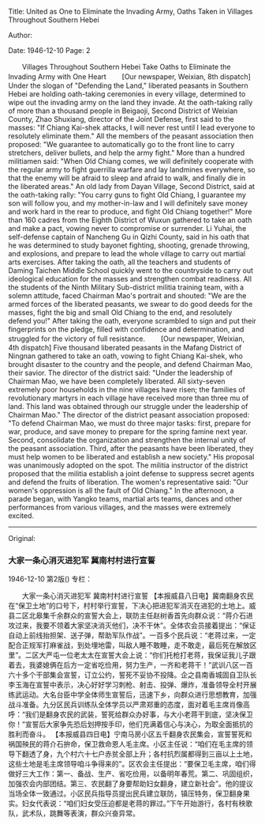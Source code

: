 Title: United as One to Eliminate the Invading Army, Oaths Taken in Villages Throughout Southern Hebei

Author:

Date: 1946-12-10
Page: 2

　　Villages Throughout Southern Hebei Take Oaths to Eliminate the Invading Army with One Heart
　　[Our newspaper, Weixian, 8th dispatch] Under the slogan of "Defending the Land," liberated peasants in Southern Hebei are holding oath-taking ceremonies in every village, determined to wipe out the invading army on the land they invade. At the oath-taking rally of more than a thousand people in Beigaoji, Second District of Weixian County, Zhao Shuxiang, director of the Joint Defense, first said to the masses: "If Chiang Kai-shek attacks, I will never rest until I lead everyone to resolutely eliminate them." All the members of the peasant association then proposed: "We guarantee to automatically go to the front line to carry stretchers, deliver bullets, and help the army fight." More than a hundred militiamen said: "When Old Chiang comes, we will definitely cooperate with the regular army to fight guerrilla warfare and lay landmines everywhere, so that the enemy will be afraid to sleep and afraid to walk, and finally die in the liberated areas." An old lady from Dayan Village, Second District, said at the oath-taking rally: "You carry guns to fight Old Chiang, I guarantee my son will follow you, and my mother-in-law and I will definitely save money and work hard in the rear to produce, and fight Old Chiang together!" More than 160 cadres from the Eighth District of Wuxun gathered to take an oath and make a pact, vowing never to compromise or surrender. Li Yuhai, the self-defense captain of Nancheng Gu in Qizhi County, said in his oath that he was determined to study bayonet fighting, shooting, grenade throwing, and explosions, and prepare to lead the whole village to carry out martial arts exercises. After taking the oath, all the teachers and students of Daming Taichen Middle School quickly went to the countryside to carry out ideological education for the masses and strengthen combat readiness. All the students of the Ninth Military Sub-district militia training team, with a solemn attitude, faced Chairman Mao's portrait and shouted: "We are the armed forces of the liberated peasants, we swear to do good deeds for the masses, fight the big and small Old Chiang to the end, and resolutely defend you!" After taking the oath, everyone scrambled to sign and put their fingerprints on the pledge, filled with confidence and determination, and struggled for the victory of full resistance.
　　[Our newspaper, Weixian, 4th dispatch] Five thousand liberated peasants in the Mafang District of Ningnan gathered to take an oath, vowing to fight Chiang Kai-shek, who brought disaster to the country and the people, and defend Chairman Mao, their savior. The director of the district said: "Under the leadership of Chairman Mao, we have been completely liberated. All sixty-seven extremely poor households in the nine villages have risen; the families of revolutionary martyrs in each village have received more than three mu of land. This land was obtained through our struggle under the leadership of Chairman Mao." The director of the district peasant association proposed: "To defend Chairman Mao, we must do three major tasks: first, prepare for war, produce, and save money to prepare for the spring famine next year. Second, consolidate the organization and strengthen the internal unity of the peasant association. Third, after the peasants have been liberated, they must help women to be liberated and establish a new society." His proposal was unanimously adopted on the spot. The militia instructor of the district proposed that the militia establish a joint defense to suppress secret agents and defend the fruits of liberation. The women's representative said: "Our women's oppression is all the fault of Old Chiang." In the afternoon, a parade began, with Yangko teams, martial arts teams, dances and other performances from various villages, and the masses were extremely excited.



<hr /> 

Original: 


### 大家一条心消灭进犯军  冀南村村进行宣誓

1946-12-10
第2版()
专栏：

　　大家一条心消灭进犯军
    冀南村村进行宣誓
    【本报威县八日电】冀南翻身农民在“保卫土地”的口号下，村村举行宣誓，下决心把进犯军消灭在进犯的土地上。威县二区北皋集千余群众的宣誓大会上，联防主任赵树香首先向群众说：“蒋介石进攻过来，我要不领着大家坚决消灭他们，决不干休”。全体农会员接着提出：“保证自动上前线抬担架、送子弹，帮助军队作战”。一百多个民兵说：“老蒋过来，一定配合正规军打麻雀战，到处埋地雷，叫敌人睡不敢睡，走不敢走，最后死在解放区里”。二区大严屯一位老太太在宣誓大会上说：“你们托枪打老蒋，我保证我儿子跟着去，我婆媳俩在后方一定省吃俭用，努力生产，一齐和老蒋干！”武训八区一百六十多个干部集会宣誓，订立公约，誓死不妥协不投降。企之县南香城固自卫队长李玉海在宣誓中表示，决心好好学习刺枪、射击、投弹、爆炸，准备领导全村开展练武运动。大名台臣中学全体师生宣誓后，迅速下乡，向群众进行思想教育，加强战斗准备。九分区民兵训练队全体学员以严肃郑重的态度，面对着毛主席肖像高呼：“我们是翻身农民的武装，誓死给群众办好事，与大小老蒋干到底，坚决保卫你！”宣誓后大家争先恐后划押按手印，他们充满着信心与决心，为取全面抵抗的胜利而奋斗。
    【本报威县四日电】宁南马房小区五千翻身农民集会，宣誓誓死和祸国殃民的蒋介石拚命，保卫救命恩人毛主席。小区主任说：“咱们在毛主席的领导下翻透了身，九个村六十七户赤贫全部上升；各村抗烈属都得到三亩以上土地，这些土地是毛主席领导咱斗争得来的”。区农会主任提出：“要保卫毛主席，咱们得做好三大工作：第一、备战、生产、省吃俭用，以备明年春荒。第二、巩固组织，加强农会内部团结。第三、农民翻了身要帮助妇女翻身，建立新社会”。他的提议当场全体一致通过。小区民兵指导员提出民兵建立联防，镇压特务，保卫翻身果实。妇女代表说：“咱们妇女受压迫都是老蒋的罪过。”下午开始游行，各村有秧歌队，武术队，跳舞等表演，群众兴奋异常。
